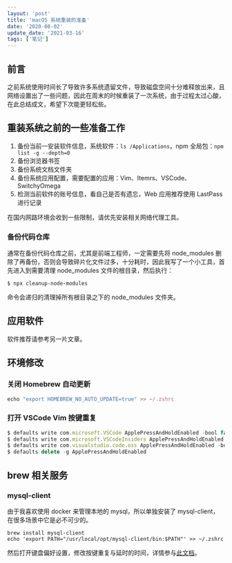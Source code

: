 ```yaml
---
layout: 'post'
title: 'macOS 系统重装的准备'
date: '2020-08-02'
update_date: '2021-03-16'
tags: ['笔记']
---
```

## 前言

之前系统使用时间长了导致许多系统遗留文件，导致磁盘空间十分难释放出来，且网络设置出了一些问题，因此在周末的时候重装了一次系统，由于过程太过心酸，在此总结成文，希望下次能更轻松些。

## 重装系统之前的一些准备工作

1. 备份当前一安装软件信息，系统软件：`ls /Applications`，npm 全局包：`npm list -g --depth=0`
2. 备份浏览器书签
3. 备份系统文档文件夹
4. 备份系统应用配置，需要配置的应用：Vim、Itemrs、VSCode、SwitchyOmega
5. 检测当前软件的账号信息，看自己是否有遗忘，Web 应用推荐使用 LastPass 进行记录

 在国内网路环境会收到一些限制，请优先安装相关网络代理工具。

### 备份代码仓库

通常在备份代码仓库之前，尤其是前端工程师，一定需要先将 node_modules 删除了再备份，否则会导致碎片化文件过多，十分耗时，因此我写了一个小工具，首先进入到需要清理 node_modules 文件的根目录，然后执行：

```
$ npx cleanup-node-modules
```

命令会递归的清理掉所有根目录之下的 node_modules 文件夹。

## 应用软件
软件推荐请参考另一片文章。

## 环境修改

### 关闭 Homebrew 自动更新

```jsx
echo "export HOMEBREW_NO_AUTO_UPDATE=true" >> ~/.zshrc
```

### 打开 VSCode Vim 按键重复

```jsx
$ defaults write com.microsoft.VSCode ApplePressAndHoldEnabled -bool false         # For VS Code
$ defaults write com.microsoft.VSCodeInsiders ApplePressAndHoldEnabled -bool false # For VS Code Insider
$ defaults write com.visualstudio.code.oss ApplePressAndHoldEnabled -bool false    # For VS Codium
$ defaults delete -g ApplePressAndHoldEnabled
```

## brew 相关服务
### mysql-client
由于我喜欢使用 docker 来管理本地的 mysql，所以单独安装了 mysql-client，在很多场景中它是必不可少的。
```
brew install mysql-client
echo 'export PATH="/usr/local/opt/mysql-client/bin:$PATH"' >> ~/.zshrc
```

然后打开键盘偏好设置，修改按键重复与延时的时间，详情参与[此文档](https://marketplace.visualstudio.com/items?itemName=vscodevim.vim)。
